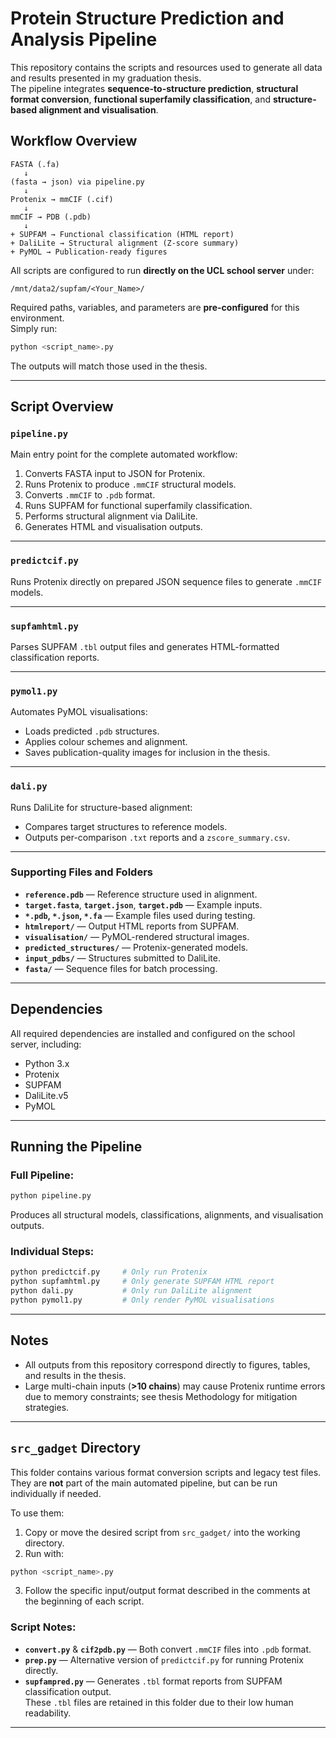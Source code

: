 # Protein Structure Prediction and Analysis Pipeline

This repository contains the scripts and resources used to generate all data and results presented in my graduation thesis.  
The pipeline integrates **sequence-to-structure prediction**, **structural format conversion**, **functional superfamily classification**, and **structure-based alignment and visualisation**.

## Workflow Overview

```
FASTA (.fa)
   ↓
(fasta → json) via pipeline.py
   ↓
Protenix → mmCIF (.cif)
   ↓
mmCIF → PDB (.pdb)
   ↓
+ SUPFAM → Functional classification (HTML report)
+ DaliLite → Structural alignment (Z-score summary)
+ PyMOL → Publication-ready figures
```

All scripts are configured to run **directly on the UCL school server** under:

```
/mnt/data2/supfam/<Your_Name>/
```

Required paths, variables, and parameters are **pre-configured** for this environment.  
Simply run:

```bash
python <script_name>.py
```

The outputs will match those used in the thesis.

---

## Script Overview

### `pipeline.py`
Main entry point for the complete automated workflow:
1. Converts FASTA input to JSON for Protenix.
2. Runs Protenix to produce `.mmCIF` structural models.
3. Converts `.mmCIF` to `.pdb` format.
4. Runs SUPFAM for functional superfamily classification.
5. Performs structural alignment via DaliLite.
6. Generates HTML and visualisation outputs.

---

### `predictcif.py`
Runs Protenix directly on prepared JSON sequence files to generate `.mmCIF` models.

---

### `supfamhtml.py`
Parses SUPFAM `.tbl` output files and generates HTML-formatted classification reports.

---

### `pymol1.py`
Automates PyMOL visualisations:
- Loads predicted `.pdb` structures.
- Applies colour schemes and alignment.
- Saves publication-quality images for inclusion in the thesis.

---

### `dali.py`
Runs DaliLite for structure-based alignment:
- Compares target structures to reference models.
- Outputs per-comparison `.txt` reports and a `zscore_summary.csv`.

---

### Supporting Files and Folders
- **`reference.pdb`** — Reference structure used in alignment.
- **`target.fasta`**, **`target.json`**, **`target.pdb`** — Example inputs.
- **`*.pdb`, `*.json`, `*.fa`** — Example files used during testing.
- **`htmlreport/`** — Output HTML reports from SUPFAM.
- **`visualisation/`** — PyMOL-rendered structural images.
- **`predicted_structures/`** — Protenix-generated models.
- **`input_pdbs/`** — Structures submitted to DaliLite.
- **`fasta/`** — Sequence files for batch processing.

---

## Dependencies
All required dependencies are installed and configured on the school server, including:
- Python 3.x
- Protenix
- SUPFAM
- DaliLite.v5
- PyMOL

---

## Running the Pipeline

### Full Pipeline:
```bash
python pipeline.py
```
Produces all structural models, classifications, alignments, and visualisation outputs.

### Individual Steps:
```bash
python predictcif.py     # Only run Protenix
python supfamhtml.py     # Only generate SUPFAM HTML report
python dali.py           # Only run DaliLite alignment
python pymol1.py         # Only render PyMOL visualisations
```

---

## Notes
- All outputs from this repository correspond directly to figures, tables, and results in the thesis.
- Large multi-chain inputs (**>10 chains**) may cause Protenix runtime errors due to memory constraints; see thesis Methodology for mitigation strategies.

---

## `src_gadget` Directory

This folder contains various format conversion scripts and legacy test files.
They are **not** part of the main automated pipeline, but can be run individually if needed.

To use them:
1. Copy or move the desired script from `src_gadget/` into the working directory.
2. Run with:
```bash
python <script_name>.py
```
3. Follow the specific input/output format described in the comments at the beginning of each script.

### Script Notes:
- **`convert.py`** & **`cif2pdb.py`** — Both convert `.mmCIF` files into `.pdb` format.
- **`prep.py`** — Alternative version of `predictcif.py` for running Protenix directly.
- **`supfampred.py`** — Generates `.tbl` format reports from SUPFAM classification output.  
  These `.tbl` files are retained in this folder due to their low human readability.

---
